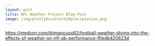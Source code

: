 ```yaml
---
layout: post
title: NFL Weather Project Blog Post
image: /img/plotlyXscatter%20preciptation.png
---
```


https://medium.com/@jmancuso82/football-weather-diving-into-the-effects-of-weather-on-nfl-qb-performance-f0edb420623d
